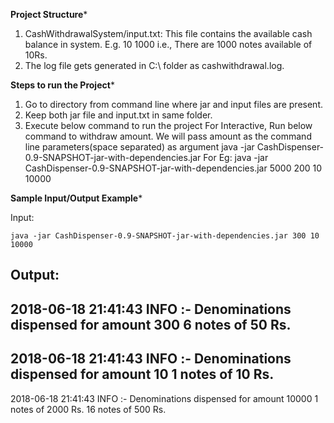 ********Project Structure*********

1) CashWithdrawalSystem/input.txt: This file contains the available cash balance in system.
	E.g. 10 1000 i.e., There are 1000 notes available of 10Rs.
2) The log file gets generated in C:\\ folder as cashwithdrawal.log.


********Steps to run the Project*********

1) Go to directory from command line where jar and input files are present.
2) Keep both jar file and input.txt in same folder.
3) Execute below command to run the project
	For Interactive, Run below command to withdraw amount. We will pass amount as the command line parameters(space separated) as argument
		java -jar CashDispenser-0.9-SNAPSHOT-jar-with-dependencies.jar <space separated amount to be withdrawn>
	For Eg:
		java -jar CashDispenser-0.9-SNAPSHOT-jar-with-dependencies.jar 5000 200 10 10000


********Sample Input/Output Example*********

Input:

	java -jar CashDispenser-0.9-SNAPSHOT-jar-with-dependencies.jar 300 10 10000


Output:
--------------------------------------------
2018-06-18 21:41:43 INFO :- Denominations dispensed for amount 300 
6 notes of 50 Rs.
--------------------------------------------
2018-06-18 21:41:43 INFO :- Denominations dispensed for amount 10 
1 notes of 10 Rs.
--------------------------------------------
2018-06-18 21:41:43 INFO :- Denominations dispensed for amount 10000 
1 notes of 2000 Rs. 
16 notes of 500 Rs.
